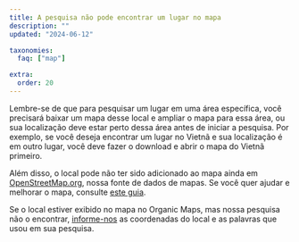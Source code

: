 ```yaml
---
title: A pesquisa não pode encontrar um lugar no mapa
description: ""
updated: "2024-06-12"

taxonomies:
  faq: ["map"]

extra:
  order: 20
---
```


Lembre-se de que para pesquisar um lugar em uma área específica, você precisará baixar um mapa desse local e ampliar o mapa para essa área, ou sua localização deve estar perto dessa área antes de iniciar a pesquisa. Por exemplo, se você deseja encontrar um lugar no Vietnã e sua localização é em outro lugar, você deve fazer o download e abrir o mapa do Vietnã primeiro.

Além disso, o local pode não ter sido adicionado ao mapa ainda em [OpenStreetMap.org](https://www.openstreetmap.org/), nossa fonte de dados de mapas. Se você quer ajudar e melhorar o mapa, consulte [este guia](https://wiki.openstreetmap.org/wiki/Pt:Contribuir_com_dados_do_mapa).

Se o local estiver exibido no mapa no Organic Maps, mas nossa pesquisa não o encontrar, [informe-nos](mailto:support@organicmaps.app) as coordenadas do local e as palavras que usou em sua pesquisa.
